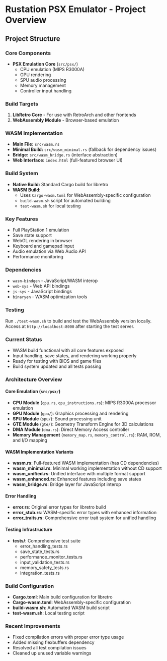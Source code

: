 # Rustation PSX Emulator - Project Overview

## Project Structure

### Core Components
- **PSX Emulation Core** (`src/psx/`)
  - CPU emulation (MIPS R3000A)
  - GPU rendering
  - SPU audio processing
  - Memory management
  - Controller input handling

### Build Targets
1. **LibRetro Core** - For use with RetroArch and other frontends
2. **WebAssembly Module** - Browser-based emulation

### WASM Implementation
- **Main File:** `src/wasm.rs`
- **Minimal Build:** `src/wasm_minimal.rs` (fallback for dependency issues)
- **Bridge:** `src/wasm_bridge.rs` (interface abstraction)
- **Web Interface:** `index.html` (full-featured browser UI)

### Build System
- **Native Build:** Standard Cargo build for libretro
- **WASM Build:** 
  - Uses `Cargo-wasm.toml` for WebAssembly-specific configuration
  - `build-wasm.sh` script for automated building
  - `test-wasm.sh` for local testing

### Key Features
- Full PlayStation 1 emulation
- Save state support
- WebGL rendering in browser
- Keyboard and gamepad input
- Audio emulation via Web Audio API
- Performance monitoring

### Dependencies
- `wasm-bindgen` - JavaScript/WASM interop
- `web-sys` - Web API bindings
- `js-sys` - JavaScript bindings
- `binaryen` - WASM optimization tools

### Testing
Run `./test-wasm.sh` to build and test the WebAssembly version locally.
Access at `http://localhost:8000` after starting the test server.

### Current Status
- WASM build functional with all core features exposed
- Input handling, save states, and rendering working properly
- Ready for testing with BIOS and game files
- Build system updated and all tests passing

### Architecture Overview

#### Core Emulation (`src/psx/`)
- **CPU Module** (`cpu.rs`, `cpu_instructions.rs`): MIPS R3000A processor emulation
- **GPU Module** (`gpu/`): Graphics processing and rendering
- **SPU Module** (`spu/`): Sound processing unit
- **GTE Module** (`gte/`): Geometry Transform Engine for 3D calculations
- **DMA Module** (`dma.rs`): Direct Memory Access controller
- **Memory Management** (`memory_map.rs`, `memory_control.rs`): RAM, ROM, and I/O mapping

#### WASM Implementation Variants
- **wasm.rs**: Full-featured WASM implementation (has CD dependencies)
- **wasm_minimal.rs**: Minimal working implementation without CD support
- **wasm_unified.rs**: Unified interface with multiple format support
- **wasm_enhanced.rs**: Enhanced features including save states
- **wasm_bridge.rs**: Bridge layer for JavaScript interop

#### Error Handling
- **error.rs**: Original error types for libretro build
- **error_stub.rs**: WASM-specific error types with enhanced information
- **error_traits.rs**: Comprehensive error trait system for unified handling

#### Testing Infrastructure
- **tests/**: Comprehensive test suite
  - error_handling_tests.rs
  - save_state_tests.rs
  - performance_monitor_tests.rs
  - input_validation_tests.rs
  - memory_safety_tests.rs
  - integration_tests.rs

### Build Configuration
- **Cargo.toml**: Main build configuration for libretro
- **Cargo-wasm.toml**: WebAssembly-specific configuration
- **build-wasm.sh**: Automated WASM build script
- **test-wasm.sh**: Local testing script

### Recent Improvements
- Fixed compilation errors with proper error type usage
- Added missing flexbuffers dependency
- Resolved all test compilation issues
- Cleaned up unused variable warnings
